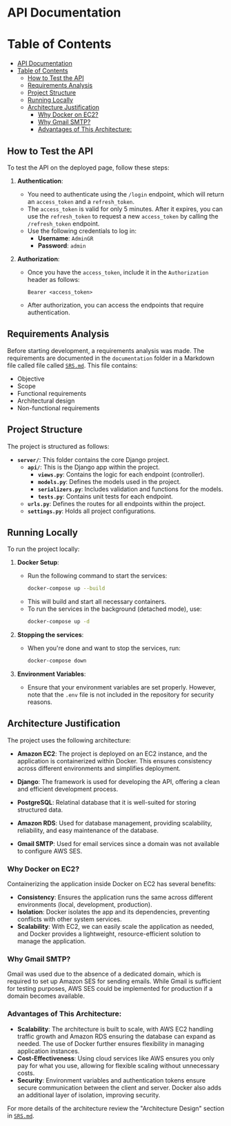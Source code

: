 # API Documentation
# Table of Contents
- [API Documentation](#api-documentation)
- [Table of Contents](#table-of-contents)
  - [How to Test the API](#how-to-test-the-api)
  - [Requirements Analysis](#requirements-analysis)
  - [Project Structure](#project-structure)
  - [Running Locally](#running-locally)
  - [Architecture Justification](#architecture-justification)
    - [Why Docker on EC2?](#why-docker-on-ec2)
    - [Why Gmail SMTP?](#why-gmail-smtp)
    - [Advantages of This Architecture:](#advantages-of-this-architecture)
## How to Test the API

To test the API on the deployed page, follow these steps:

1. **Authentication**: 
   - You need to authenticate using the `/login` endpoint, which will return an `access_token` and a `refresh_token`.
   - The `access_token` is valid for only 5 minutes. After it expires, you can use the `refresh_token` to request a new `access_token` by calling the `/refresh_token` endpoint.
   - Use the following credentials to log in:
     - **Username**: `AdminGR`
     - **Password**: `admin`

2. **Authorization**: 
   - Once you have the `access_token`, include it in the `Authorization` header as follows:
     ```
     Bearer <access_token>
     ```
   - After authorization, you can access the endpoints that require authentication.

## Requirements Analysis

Before starting development, a requirements analysis was made. The requirements are documented in the `documentation` folder in a Markdown file called file called [`SRS.md`](./documentation/SRS.md). This file contains:
- Objective
- Scope
- Functional requirements
- Architectural design
- Non-functional requirements

## Project Structure

The project is structured as follows:

- **`server/`**: This folder contains the core Django project.
  - **`api/`**: This is the Django app within the project.
    - **`views.py`**: Contains the logic for each endpoint (controller).
    - **`models.py`**: Defines the models used in the project.
    - **`serializers.py`**: Includes validation and functions for the models.
    - **`tests.py`**: Contains unit tests for each endpoint.
  - **`urls.py`**: Defines the routes for all endpoints within the project.
  - **`settings.py`**: Holds all project configurations.

## Running Locally

To run the project locally:

1. **Docker Setup**: 
   - Run the following command to start the services:
     ```bash
     docker-compose up --build
     ```
   - This will build and start all necessary containers.
   - To run the services in the background (detached mode), use:
     ```bash
     docker-compose up -d
     ```

2. **Stopping the services**:
   - When you're done and want to stop the services, run:
     ```bash
     docker-compose down
     ```

3. **Environment Variables**: 
   - Ensure that your environment variables are set properly. However, note that the `.env` file is not included in the repository for security reasons.

## Architecture Justification

The project uses the following architecture:

- **Amazon EC2**: The project is deployed on an EC2 instance, and the application is containerized within Docker. This ensures consistency across different environments and simplifies deployment.
  
- **Django**: The framework is used for developing the API, offering a clean and efficient development process.
- **PostgreSQL**: Relatinal database that it is well-suited for storing structured data.
  
- **Amazon RDS**: Used for database management, providing scalability, reliability, and easy maintenance of the database.
  
- **Gmail SMTP**: Used for email services since a domain was not available to configure AWS SES.

### Why Docker on EC2?

Containerizing the application inside Docker on EC2 has several benefits:
- **Consistency**: Ensures the application runs the same across different environments (local, development, production).
- **Isolation**: Docker isolates the app and its dependencies, preventing conflicts with other system services.
- **Scalability**: With EC2, we can easily scale the application as needed, and Docker provides a lightweight, resource-efficient solution to manage the application.

### Why Gmail SMTP?

Gmail was used due to the absence of a dedicated domain, which is required to set up Amazon SES for sending emails. While Gmail is sufficient for testing purposes, AWS SES could be implemented for production if a domain becomes available.

### Advantages of This Architecture:
- **Scalability**: The architecture is built to scale, with AWS EC2 handling traffic growth and Amazon RDS ensuring the database can expand as needed. The use of Docker further ensures flexibility in managing application instances.
- **Cost-Effectiveness**: Using cloud services like AWS ensures you only pay for what you use, allowing for flexible scaling without unnecessary costs.
- **Security**: Environment variables and authentication tokens ensure secure communication between the client and server. Docker also adds an additional layer of isolation, improving security.

For more details of the architecture review the "Architecture Design" section in  [`SRS.md`](./documentation/SRS.md).